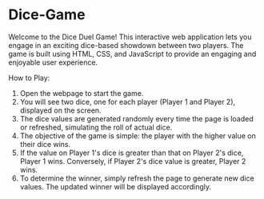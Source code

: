# Dice-Game
Welcome to the Dice Duel Game! This interactive web application lets you engage in an exciting dice-based showdown between two players. The game is built using HTML, CSS, and JavaScript to provide an engaging and enjoyable user experience.

How to Play:
  1. Open the webpage to start the game.
  2. You will see two dice, one for each player (Player 1 and Player 2), displayed on the screen.
  3. The dice values are generated randomly every time the page is loaded or refreshed, simulating the roll of actual dice.
  4. The objective of the game is simple: the player with the higher value on their dice wins.
  5. If the value on Player 1's dice is greater than that on Player 2's dice, Player 1 wins. Conversely, if Player 2's dice value is greater, Player 2 wins.
  6. To determine the winner, simply refresh the page to generate new dice values. The updated winner will be displayed accordingly.
